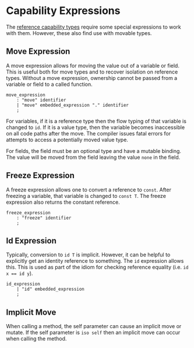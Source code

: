 # Capability Expressions

The [reference capability types](reference-capabailities.md) require some special expressions to
work with them. However, these also find use with movable types.

## Move Expression

A move expression allows for moving the value out of a variable or field. This is useful both for
move types and to recover isolation on reference types. Without a move expression, ownership cannot
be passed from a variable or field to a called function.

```grammar
move_expression
    : "move" identifier
    | "move" embedded_expression "." identifier
    ;
```

For variables, if it is a reference type then the flow typing of that variable is changed to `id`.
If it is a value type, then the variable becomes inaccessible on all code paths after the move. The
compiler issues fatal errors for attempts to access a potentially moved value type.

For fields, the field must be an optional type and have a mutable binding. The value will be moved
from the field leaving the value `none` in the field.

## Freeze Expression

A freeze expression allows one to convert a reference to `const`. After freezing a variable, that
variable is changed to `const T`. The freeze expression also returns the constant reference.

```grammar
freeze_expression
    : "freeze" identifier
    ;
```

## Id Expression

Typically, conversion to `id T` is implicit. However, it can be helpful to explicitly get an
identity reference to something. The `id` expression allows this. This is used as part of the idiom
for checking reference equality (i.e. `id x == id y`).

```grammar
id_expression
    | "id" embedded_expression
    ;
```

## Implicit Move

When calling a method, the self parameter can cause an implicit move or mutate. If the self
parameter is `iso self` then an implicit move can occur when calling the method.
